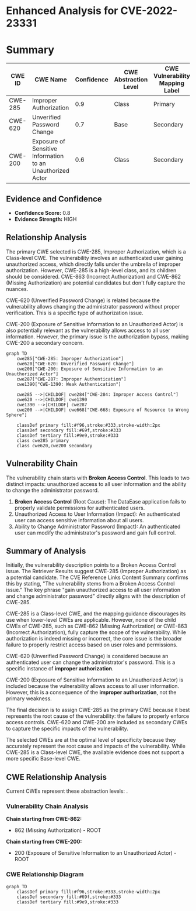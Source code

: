# Enhanced Analysis for CVE-2022-23331

# Summary
| CWE ID | CWE Name | Confidence | CWE Abstraction Level | CWE Vulnerability Mapping Label | CWE-Vulnerability Mapping Notes |
|---|---|---|---|---|---|
| CWE-285 | Improper Authorization | 0.9 | Class | Primary | Allowed-with-Review |
| CWE-620 | Unverified Password Change | 0.7 | Base | Secondary | Allowed |
| CWE-200 | Exposure of Sensitive Information to an Unauthorized Actor | 0.6 | Class | Secondary | Discouraged |

## Evidence and Confidence

*   **Confidence Score:** 0.8
*   **Evidence Strength:** HIGH

## Relationship Analysis
The primary CWE selected is CWE-285, Improper Authorization, which is a Class-level CWE. The vulnerability involves an authenticated user gaining unauthorized access, which directly falls under the umbrella of improper authorization. However, CWE-285 is a high-level class, and its children should be considered. CWE-863 (Incorrect Authorization) and CWE-862 (Missing Authorization) are potential candidates but don't fully capture the nuances.

CWE-620 (Unverified Password Change) is related because the vulnerability allows changing the administrator password without proper verification. This is a specific type of authorization issue.

CWE-200 (Exposure of Sensitive Information to an Unauthorized Actor) is also potentially relevant as the vulnerability allows access to all user information. However, the primary issue is the authorization bypass, making CWE-200 a secondary concern.

```mermaid
graph TD
    cwe285["CWE-285: Improper Authorization"]
    cwe620["CWE-620: Unverified Password Change"]
    cwe200["CWE-200: Exposure of Sensitive Information to an Unauthorized Actor"]
    cwe287["CWE-287: Improper Authentication"]
    cwe1390["CWE-1390: Weak Authentication"]
    
    cwe285 -->|CHILDOF| cwe284["CWE-284: Improper Access Control"]
    cwe620 -->|CHILDOF| cwe1390
    cwe1390 -->|CHILDOF| cwe287
    cwe200 -->|CHILDOF| cwe668["CWE-668: Exposure of Resource to Wrong Sphere"]
    
    classDef primary fill:#f96,stroke:#333,stroke-width:2px
    classDef secondary fill:#69f,stroke:#333
    classDef tertiary fill:#9e9,stroke:#333
    class cwe285 primary
    class cwe620,cwe200 secondary
```

## Vulnerability Chain
The vulnerability chain starts with **Broken Access Control**. This leads to two distinct impacts: unauthorized access to all user information and the ability to change the administrator password.

1.  **Broken Access Control** (Root Cause): The DataEase application fails to properly validate permissions for authenticated users.
2.  Unauthorized Access to User Information (Impact): An authenticated user can access sensitive information about all users.
3.  Ability to Change Administrator Password (Impact): An authenticated user can modify the administrator's password and gain full control.

## Summary of Analysis
Initially, the vulnerability description points to a Broken Access Control issue. The Retriever Results suggest CWE-285 (Improper Authorization) as a potential candidate. The CVE Reference Links Content Summary confirms this by stating, "The vulnerability stems from a Broken Access Control issue." The key phrase "gain unauthorized access to all user information and change administrator password" directly aligns with the description of CWE-285.

CWE-285 is a Class-level CWE, and the mapping guidance discourages its use when lower-level CWEs are applicable. However, none of the child CWEs of CWE-285, such as CWE-862 (Missing Authorization) or CWE-863 (Incorrect Authorization), fully capture the scope of the vulnerability. While authorization is indeed missing or incorrect, the core issue is the broader failure to properly restrict access based on user roles and permissions.

CWE-620 (Unverified Password Change) is considered because an authenticated user can change the administrator's password. This is a specific instance of **improper authorization**.

CWE-200 (Exposure of Sensitive Information to an Unauthorized Actor) is included because the vulnerability allows access to all user information. However, this is a consequence of the **improper authorization**, not the primary weakness.

The final decision is to assign CWE-285 as the primary CWE because it best represents the root cause of the vulnerability: the failure to properly enforce access controls. CWE-620 and CWE-200 are included as secondary CWEs to capture the specific impacts of the vulnerability.

The selected CWEs are at the optimal level of specificity because they accurately represent the root cause and impacts of the vulnerability. While CWE-285 is a Class-level CWE, the available evidence does not support a more specific Base-level CWE.


## CWE Relationship Analysis

Current CWEs represent these abstraction levels: .


### Vulnerability Chain Analysis

**Chain starting from CWE-862:**
- 862 (Missing Authorization) - ROOT


**Chain starting from CWE-200:**
- 200 (Exposure of Sensitive Information to an Unauthorized Actor) - ROOT



### CWE Relationship Diagram

```mermaid
graph TD
    classDef primary fill:#f96,stroke:#333,stroke-width:2px
    classDef secondary fill:#69f,stroke:#333
    classDef tertiary fill:#9e9,stroke:#333
```